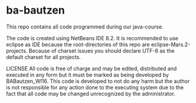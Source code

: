# ba-bautzen
This repo contains all code programmed during our java-course.

The code is created using NetBeans IDE 8.2.
It is recommended to use eclipse as IDE because the root-directories of this repo are eclipse-Mars.2-projects.
Because of charset issues you should declare UTF-8 as the default charset for all projects.

LICENSE
All code is free of charge and may be edited, distributed and executed in any form but it must be marked as being developed by BABautzen_WI16.
This code is developed to not do any harm but the author is not responsible for any action done to the executing system due to the fact that all code may be changed unrecognized by the administrator.
